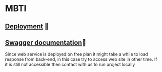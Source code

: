 # MBTI
## [Deployment](https://mbti-project.netlify.app/) 🚀
## [Swagger documentation](https://job-recognition.onrender.com/apidocs/)📃
Since web service is deployed on free plan it might take a while to load response from back-end, in this case try to access web site in other time. If it is still not accessible then contact with us to run project locally 


